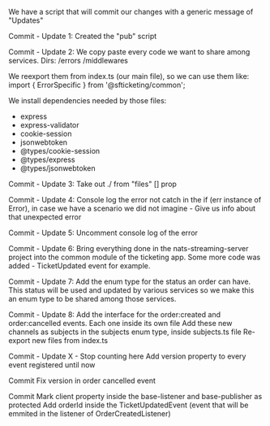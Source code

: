 We have a script that will commit our changes with a generic message of "Updates"

Commit - Update 1:
Created the "pub" script

Commit - Update 2:
We copy paste every code we want to share among services.
Dirs:
/errors
/middlewares

We reexport them from index.ts (our main file), so we can use them like:
import { ErrorSpecific } from '@sfticketing/common';

We install dependencies needed by those files:

- express
- express-validator
- cookie-session
- jsonwebtoken
- @types/cookie-session
- @types/express
- @types/jsonwebtoken

Commit - Update 3:
Take out ./ from "files" [] prop

Commit - Update 4:
Console log the error not catch in the if (err instance of Error), in case we have a scenario we did not imagine - Give us info about that unexpected error

Commit - Update 5:
Uncomment console log of the error

Commit - Update 6:
Bring everything done in the nats-streaming-server project into the common module of the ticketing app. Some more code was added - TicketUpdated event for example.

Commit - Update 7:
Add the enum type for the status an order can have. This status will be used and updated by various services so we make this an enum type to be shared among those services.

Commit - Update 8:
Add the interface for the order:created and order:cancelled events. Each one inside its own file
Add these new channels as subjects in the subjects enum type, inside subjects.ts file
Re-export new files from index.ts

Commit - Update X - Stop counting here
Add version property to every event registered until now

Commit
Fix version in order cancelled event

Commit
Mark client property inside the base-listener and base-publisher as protected
Add orderId inside the TicketUpdatedEvent (event that will be emmited in the listener of OrderCreatedListener)
